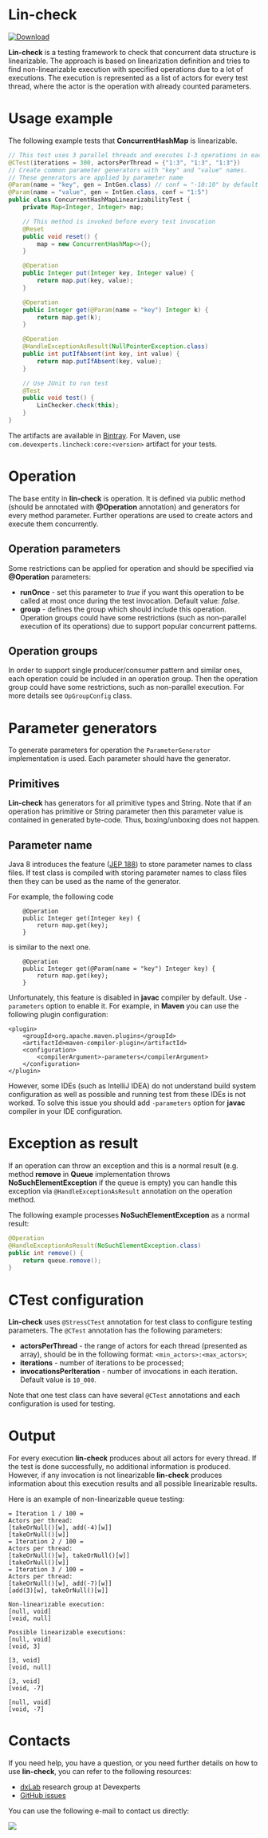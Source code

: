 # Lin-check

[ ![Download](https://api.bintray.com/packages/devexperts/Maven/lin-check/images/download.svg) ](https://bintray.com/devexperts/Maven/lin-check/_latestVersion)

**Lin-check** is a testing framework to check that concurrent data structure is linearizable. The approach is based on linearization definition and tries to find non-linearizable execution with specified operations due to a lot of executions. The execution is represented as a list of actors for every test thread, where the actor is the operation with already counted parameters.

# Usage example
The following example tests that **ConcurrentHashMap** is linearizable.

```java
// This test uses 3 parallel threads and executes 1-3 operations in each
@CTest(iterations = 300, actorsPerThread = {"1:3", "1:3", "1:3"})
// Create common parameter generators with "key" and "value" names.
// These generators are applied by parameter name
@Param(name = "key", gen = IntGen.class) // conf = "-10:10" by default
@Param(name = "value", gen = IntGen.class, conf = "1:5")
public class ConcurrentHashMapLinearizabilityTest {
    private Map<Integer, Integer> map;

    // This method is invoked before every test invocation
    @Reset
    public void reset() {
        map = new ConcurrentHashMap<>();
    }

    @Operation
    public Integer put(Integer key, Integer value) {
        return map.put(key, value);
    }

    @Operation
    public Integer get(@Param(name = "key") Integer k) {
        return map.get(k);
    }

    @Operation
    @HandleExceptionAsResult(NullPointerException.class)
    public int putIfAbsent(int key, int value) {
        return map.putIfAbsent(key, value);
    }

    // Use JUnit to run test
    @Test
    public void test() {
        LinChecker.check(this);
    }
}
```

The artifacts are available in [Bintray](https://bintray.com/devexperts/Maven/lin-check). For Maven, use `com.devexperts.lincheck:core:<version>` artifact for your tests.


# Operation
The base entity in **lin-check** is operation. It is defined via public method (should be annotated with **@Operation** annotation) and generators for every method parameter. Further operations are used to create actors and execute them concurrently.

## Operation parameters
Some restrictions can be applied for operation and should be specified via **@Operation** parameters:

* **runOnce** - set this parameter to *true* if you want this operation to be called at most once during the test invocation. Default value: *false*. 
* **group** - defines the group which should include this operation. Operation groups could have some restrictions (such as non-parallel execution of its operations) due to support popular concurrent patterns.

## Operation groups
In order to support single producer/consumer pattern and similar ones, each operation could be included in an operation group. Then the operation group could have some restrictions, such as non-parallel execution. For more details see `OpGroupConfig` class. 

# Parameter generators
To generate parameters for operation the `ParameterGenerator` implementation is used. Each parameter should have the generator.

## Primitives
**Lin-check** has generators for all primitive types and String. Note that if an operation has primitive or String parameter then this parameter value is contained in generated byte-code. Thus, boxing/unboxing does not happen.

## Parameter name
Java 8 introduces the feature ([JEP 188](http://openjdk.java.net/jeps/118)) to store parameter names to class files. If test class is compiled with storing parameter names to class files then they can be used as the name of the generator.

For example, the following code

```
    @Operation
    public Integer get(Integer key) {
        return map.get(key);
    }
```

is similar to the next one.

```
    @Operation
    public Integer get(@Param(name = "key") Integer key) {
        return map.get(key);
    }
```

Unfortunately, this feature is disabled in **javac** compiler by default. Use `-parameters` option to enable it. For example, in **Maven** you can use the following plugin configuration:

```
<plugin>
    <groupId>org.apache.maven.plugins</groupId>
    <artifactId>maven-compiler-plugin</artifactId>
    <configuration>
        <compilerArgument>-parameters</compilerArgument>
    </configuration>
</plugin>
```

However, some IDEs (such as IntelliJ IDEA) do not understand build system configuration as well as possible and running test from these IDEs is not worked. To solve this issue you should add `-parameters` option for **javac** compiler in your IDE configuration.

# Exception as result
If an operation can throw an exception and this is a normal result (e.g. method **remove** in **Queue** implementation throws **NoSuchElementException** if the queue is empty) you can handle this exception via `@HandleExceptionAsResult` annotation on the operation method. 

The following example processes **NoSuchElementException** as a normal result:

```java
@Operation
@HandleExceptionAsResult(NoSuchElementException.class)
public int remove() {
    return queue.remove();
}

```

# CTest  configuration
**Lin-check** uses `@StressCTest` annotation for test class to configure testing parameters. The `@CTest` annotation has the following parameters:

* **actorsPerThread** - the range of actors for each thread (presented as array), should be in the following format: `<min_actors>:<max_actors>`;
* **iterations** - number of iterations to be processed;
* **invocationsPerIteration** - number of invocations in each iteration. Default value is `10_000`.

Note that one test class can have several `@CTest` annotations and each configuration is used for testing.

# Output
For every execution **lin-check** produces about all actors for every thread. If the test is done successfully, no additional information is produced. However, if any invocation is not linearizable **lin-check** produces information about this execution results and all possible linearizable results.

Here is an example of non-linearizable queue testing:

```
= Iteration 1 / 100 =
Actors per thread:
[takeOrNull()[w], add(-4)[w]]
[takeOrNull()[w]]
= Iteration 2 / 100 =
Actors per thread:
[takeOrNull()[w], takeOrNull()[w]]
[takeOrNull()[w]]
= Iteration 3 / 100 =
Actors per thread:
[takeOrNull()[w], add(-7)[w]]
[add(3)[w], takeOrNull()[w]]

Non-linearizable execution:
[null, void]
[void, null]

Possible linearizable executions:
[null, void]
[void, 3]

[3, void]
[void, null]

[3, void]
[void, -7]

[null, void]
[void, -7]
```

# Contacts
If you need help, you have a question, or you need further details on how to use **lin-check**, you can refer to the following resources:

* [dxLab](https://code.devexperts.com/) research group at Devexperts
* [GitHub issues](https://github.com/Devexperts/lin-check/issues)

You can use the following e-mail to contact us directly:

![](dxlab-mail.png)
